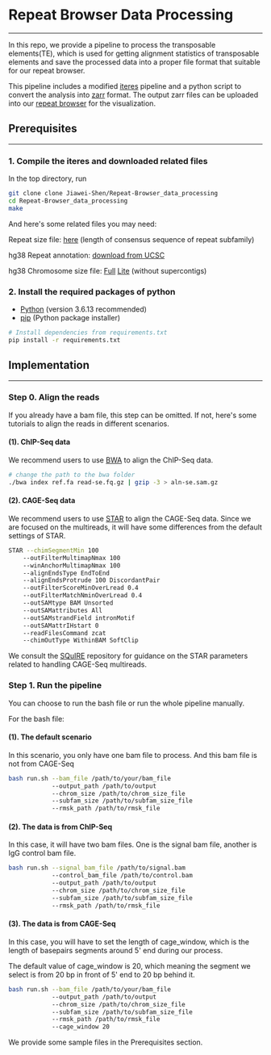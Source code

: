 # Repeat Browser Data Processing

---

In this repo, we provide a pipeline to process the transposable elements(TE),
which is used for getting alignment statistics of transposable elements and 
save the processed data into a proper file format that suitable for our repeat browser. 

This pipeline includes a modified [iteres](https://epigenome.wustl.edu/iteres/) pipeline and 
a python script to convert the analysis into [zarr](https://zarr.dev/) format. 
The output zarr files can be uploaded into our [repeat browser](https://repeatbrowser.org/) for the visualization.


## Prerequisites

---

### 1. Compile the iteres and downloaded related files
In the top directory, run 
```bash
git clone clone Jiawei-Shen/Repeat-Browser_data_processing
cd Repeat-Browser_data_processing
make
```
And here's some related files you may need:

Repeat size file: [here](https://epigenome.wustl.edu/iteres/download/hg19/subfam.size) (length of consensus sequence of repeat subfamily)

hg38 Repeat annotation: [download from UCSC](http://hgdownload.soe.ucsc.edu/goldenPath/hg38/database/rmsk.txt.gz)

hg38 Chromosome size file: [Full](https://epigenome.wustl.edu/iteres/download/hg38/hg38_full.size)  [Lite](https://epigenome.wustl.edu/iteres/download/hg38/hg38_lite.size) (without supercontigs)

### 2. Install the required packages of python
- [Python](https://www.python.org/) (version 3.6.13 recommended)
- [pip](https://pip.pypa.io/en/stable/installation/) (Python package installer)

```bash
# Install dependencies from requirements.txt
pip install -r requirements.txt
```

## Implementation

---

### Step 0. Align the reads

If you already have a bam file, this step can be omitted. If not, here's some tutorials to align the reads in different scenarios.

#### (1). ChIP-Seq data
We recommend users to use [BWA](https://github.com/lh3/bwa) to align the ChIP-Seq data.
```bash
# change the path to the bwa folder
./bwa index ref.fa read-se.fq.gz | gzip -3 > aln-se.sam.gz
```

#### (2). CAGE-Seq data
We recommend users to use [STAR](https://github.com/alexdobin/STAR/tree/master) to align the CAGE-Seq data.
Since we are focused on the multireads, it will have some differences from the default settings of STAR. 
```bash
STAR --chimSegmentMin 100  
    --outFilterMultimapNmax 100 
    --winAnchorMultimapNmax 100 
    --alignEndsType EndToEnd 
    --alignEndsProtrude 100 DiscordantPair 
    --outFilterScoreMinOverLread 0.4 
    --outFilterMatchNminOverLread 0.4 
    --outSAMtype BAM Unsorted 
    --outSAMattributes All 
    --outSAMstrandField intronMotif 
    --outSAMattrIHstart 0 
    --readFilesCommand zcat 
    --chimOutType WithinBAM SoftClip
```
We consult the [SQuIRE](https://github.com/wyang17/SQuIRE) repository for guidance on the STAR parameters related to handling CAGE-Seq multireads.

### Step 1. Run the pipeline
You can choose to run the bash file or run the whole pipeline manually.

For the bash file:
#### (1). The default scenario
In this scenario, you only have one bam file to process. And this bam file is not from CAGE-Seq
```bash
bash run.sh --bam_file /path/to/your/bam_file 
            --output_path /path/to/output 
            --chrom_size /path/to/chrom_size_file 
            --subfam_size /path/to/subfam_size_file 
            --rmsk_path /path/to/rmsk_file 
```

#### (2). The data is from ChIP-Seq
In this case, it will have two bam files. One is the signal bam file, another is IgG control bam file.
```bash
bash run.sh --signal_bam_file /path/to/signal.bam 
            --control_bam_file /path/to/control.bam
            --output_path /path/to/output 
            --chrom_size /path/to/chrom_size_file 
            --subfam_size /path/to/subfam_size_file 
            --rmsk_path /path/to/rmsk_file 
```

#### (3). The data is from CAGE-Seq
In this case, you will have to set the length of cage_window, 
which is the length of basepairs segments around 5' end during our process. 

The default value of cage_window is 20, which meaning the segment we select is from 20 bp in front of 5' end to 20 bp behind it.

```bash
bash run.sh --bam_file /path/to/your/bam_file 
            --output_path /path/to/output 
            --chrom_size /path/to/chrom_size_file 
            --subfam_size /path/to/subfam_size_file 
            --rmsk_path /path/to/rmsk_file 
            --cage_window 20
```

We provide some sample files in the Prerequisites section. 